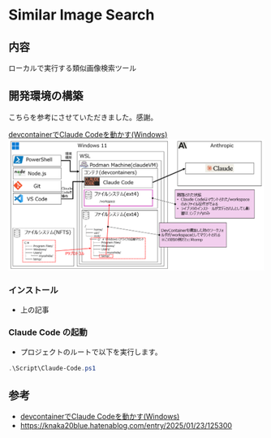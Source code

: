 # Similar Image Search

## 内容

ローカルで実行する類似画像検索ツール

## 開発環境の構築

こちらを参考にさせていただきました。感謝。

[devcontainerでClaude Codeを動かす(Windows)](https://zenn.dev/acntechjp/articles/fc111da7542e00)
![alt text](dev-env.png)

### インストール

- 上の記事

### Claude Code の起動

- プロジェクトのルートで以下を実行します。

``` powershell
.\Script\Claude-Code.ps1
```

## 参考

- [devcontainerでClaude Codeを動かす(Windows)](https://zenn.dev/acntechjp/articles/fc111da7542e00)
- https://knaka20blue.hatenablog.com/entry/2025/01/23/125300